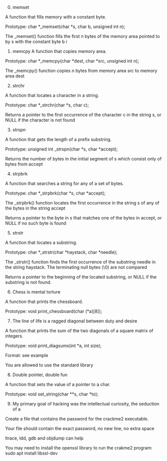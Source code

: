 0. memset

A function that fills memory with a constant byte.

Prototype: char *_memset(char *s, char b, unsigned int n);

The _memset() function fills the first n bytes of the memory area pointed to by s with the constant byte b
i




1. memcpy
A function that copies memory area.

Prototype: char *_memcpy(char *dest, char *src, unsigned int n);

The _memcpy() function copies n bytes from memory area src to memory area dest



2. strchr

A function that locates a character in a string.

Prototype: char *_strchr(char *s, char c);

Returns a pointer to the first occurrence of the character c in the string s, or NULL if the character is not found



3. strspn

A function that gets the length of a prefix substring.

Prototype: unsigned int _strspn(char *s, char *accept);

Returns the number of bytes in the initial segment of s which consist only of bytes from accept



4. strpbrk

A function that searches a string for any of a set of bytes.

Prototype: char *_strpbrk(char *s, char *accept);

The _strpbrk() function locates the first occurrence in the string s of any of the bytes in the string accept

Returns a pointer to the byte in s that matches one of the bytes in accept, or NULL if no such byte is found



5. strstr

A function that locates a substring.

Prototype: char *_strstr(char *haystack, char *needle);

The _strstr() function finds the first occurrence of the substring needle in the string haystack. The terminating null bytes (\0) are not compared

Returns a pointer to the beginning of the located substring, or NULL if the substring is not found.


6. Chess is mental torture

A function that prints the chessboard.

Prototype: void print_chessboard(char (*a)[8]);



7. The line of life is a ragged diagonal between duty and desire

A function that prints the sum of the two diagonals of a square matrix of integers.

Prototype: void print_diagsums(int *a, int size);

Format: see example

You are allowed to use the standard library



8. Double pointer, double fun

A function that sets the value of a pointer to a char.

Prototype: void set_string(char **s, char *to);



9. My primary goal of hacking was the intellectual curiosity, the seduction of a

Create a file that contains the password for the crackme2 executable.



Your file should contain the exact password, no new line, no extra space

ltrace, ldd, gdb and objdump can help

You may need to install the openssl library to run the crakme2 program: sudo apt install libssl-dev



